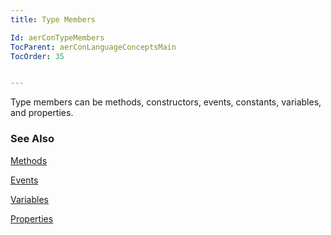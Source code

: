 ```yaml
---
title: Type Members

Id: aerConTypeMembers
TocParent: aerConLanguageConceptsMain
TocOrder: 35


---
```


Type members can be methods, constructors, events, constants, variables, and properties. 

### See Also
[Methods](/dox/ecrLrfMethodsMain.html)

[Events](/concepts/Events.html)

[Variables](variables/Variables.html)

[Properties](properties/Properties.html) 
